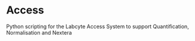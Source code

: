 # Access
Python scripting for the Labcyte Access System to support Quantification, Normalisation and Nextera
